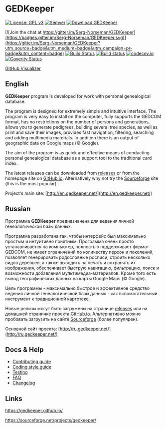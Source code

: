 # GEDKeeper

[![License: GPL v3](https://img.shields.io/github/license/Serg-Norseman/GEDKeeper.svg)](http://www.gnu.org/licenses/gpl-3.0)
[![Semver](http://img.shields.io/SemVer/2.0.0.png)](http://semver.org/spec/v2.0.0.html)
[![Download GEDKeeper](https://img.shields.io/sourceforge/dm/gedkeeper.svg)](https://sourceforge.net/projects/gedkeeper/files/latest/download)


[![Join the chat at https://gitter.im/Serg-Norseman/GEDKeeper](https://badges.gitter.im/Serg-Norseman/GEDKeeper.svg)](https://gitter.im/Serg-Norseman/GEDKeeper?utm_source=badge&utm_medium=badge&utm_campaign=pr-badge&utm_content=badge)
[![Build Status](https://travis-ci.org/Serg-Norseman/GEDKeeper.svg?branch=master)](https://travis-ci.org/Serg-Norseman/GEDKeeper)
[![Build status](https://ci.appveyor.com/api/projects/status/h0u8iwr3kvy6o9x1?svg=true)](https://ci.appveyor.com/project/Serg-Norseman/gedkeeper)
[![codecov.io](https://codecov.io/github/Serg-Norseman/GEDKeeper/coverage.svg?branch=master)](https://codecov.io/github/Serg-Norseman/GEDKeeper?branch=master)
[![Coverity Status](https://scan.coverity.com/projects/10037/badge.svg)](https://scan.coverity.com/projects/serg-norseman-gedkeeper)


[GitHub Visualizer](http://ghv.artzub.com/#repo=GEDKeeper&climit=600&user=serg-norseman)


## English
**GEDKeeper** program is developed for work with personal genealogical database.

The program is designed for extremely simple and intuitive interface. 
The program is very easy to install on the computer, fully supports the GEDCOM 
format, has no restrictions on the number of persons and generations, allows 
you to generate pedigrees, building several tree species, as well as print and 
save their images, provides fast navigation, filtering, searching and adding 
multimedia materials. In addition there is an output of geographic data on 
Google maps (© Google).

The aim of the program is as quick and effective means of conducting personal 
genealogical database as a support tool to the traditional card index.

The latest releases can be downloaded from [releases](https://github.com/serg-norseman/gedkeeper/releases) 
or from the homepage site on [GitHub.io](https://gedkeeper.github.io/). 
Alternatively why not try the [Sourceforge](https://sourceforge.net/projects/gedkeeper/) 
site (this is the most popular).

Project's main site: [http://en.gedkeeper.net/](http://en.gedkeeper.net/)


## Russian
Программа **GEDKeeper** предназначена для ведения личной генеалогической базы данных.

Программа разработана так, чтобы интерфейс был максимально простым и интуитивно 
понятным. Программа очень просто устанавливается на компьютер, полностью 
поддерживает формат GEDCOM, не имеет ограничений по количеству персон и 
поколений, позволяет генерировать родословные росписи, строить несколько видов 
деревьев, а также выводить на печать и сохранять их изображения, обеспечивает 
быструю навигацию, фильтрацию, поиск и возможности добавления 
мультимедиа-материалов. Кроме того есть вывод географических данных на карты 
Google Maps (© Google).

Цель программы - максимально быстрое и эффективное средство ведения личной 
генеалогической базы данных - как вспомогательный инструмент к традиционной картотеке.

Новые релизы могут быть загружены на странице [releases](https://github.com/serg-norseman/gedkeeper/releases) 
или на домашней страничке проекта [GitHub.io](https://gedkeeper.github.io/index_rus.html). 
Альтернативно можно пробовать загрузить на сайте 
[Sourceforge](https://sourceforge.net/projects/gedkeeper/) (более популярен).

Основной сайт проекта: [http://ru.gedkeeper.net/](http://ru.gedkeeper.net/)


## Docs & Help

- [Contributing guide](/CONTRIBUTING.md)
- [Coding style guide](/CODINGSTYLE.md)
- [Testing](/TESTING.md)
- [FAQ](/FAQ.md)
- [Changelog](/CHANGELOG.md)


## Links

https://gedkeeper.github.io/

https://sourceforge.net/projects/gedkeeper/
